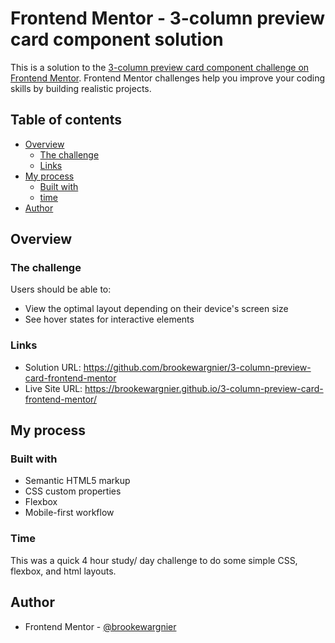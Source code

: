 # Frontend Mentor - 3-column preview card component solution

This is a solution to the [3-column preview card component challenge on Frontend Mentor](https://www.frontendmentor.io/challenges/3column-preview-card-component-pH92eAR2-). Frontend Mentor challenges help you improve your coding skills by building realistic projects.

## Table of contents

- [Overview](#overview)
  - [The challenge](#the-challenge)
  - [Links](#links)
- [My process](#my-process)
  - [Built with](#built-with)
  - [time](#time)
- [Author](#author)


## Overview

### The challenge

Users should be able to:

- View the optimal layout depending on their device's screen size
- See hover states for interactive elements


### Links

- Solution URL: https://github.com/brookewargnier/3-column-preview-card-frontend-mentor
- Live Site URL: https://brookewargnier.github.io/3-column-preview-card-frontend-mentor/

## My process

### Built with

- Semantic HTML5 markup
- CSS custom properties
- Flexbox
- Mobile-first workflow

### Time

  This was a quick 4 hour study/ day challenge to do some simple CSS, flexbox, and html layouts.

## Author

- Frontend Mentor - [@brookewargnier](https://www.frontendmentor.io/profile/brookewargnier)

